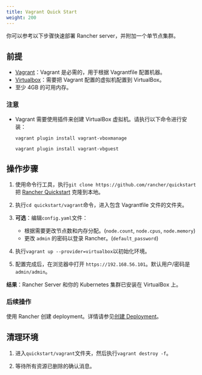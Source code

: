 ```yaml
---
title: Vagrant Quick Start
weight: 200
---
```

你可以参考以下步骤快速部署 Rancher server，并附加一个单节点集群。

## 前提

- [Vagrant](https://www.vagrantup.com)：Vagrant 是必需的，用于根据 Vagrantfile 配置机器。
- [Virtualbox](https://www.virtualbox.org)：需要把 Vagrant 配置的虚拟机配置到 VirtualBox。
- 至少 4GB 的可用内存。

### 注意
- Vagrant 需要使用插件来创建 VirtualBox 虚拟机。请执行以下命令进行安装：

   `vagrant plugin install vagrant-vboxmanage`

   `vagrant plugin install vagrant-vbguest`

## 操作步骤

1. 使用命令行工具，执行`git clone https://github.com/rancher/quickstart`把 [Rancher Quickstart](https://github.com/rancher/quickstart) 克隆到本地。

2. 执行`cd quickstart/vagrant`命令，进入包含 Vagrantfile 文件的文件夹。

3. **可选**：编辑`config.yaml`文件：

   - 根据需要更改节点数和内存分配。(`node.count`, `node.cpus`, `node.memory`)
   - 更改 `admin` 的密码以登录 Rancher。(`default_password`)

4. 执行`vagrant up --provider=virtualbox`以初始化环境。

5. 配置完成后，在浏览器中打开 `https://192.168.56.101`。默认用户/密码是 `admin/admin`。

**结果**：Rancher Server 和你的 Kubernetes 集群已安装在 VirtualBox 上。

### 后续操作

使用 Rancher 创建 deployment。详情请参见[创建 Deployment]({{<baseurl>}}/rancher/v2.6/en/quick-start-guide/workload)。

## 清理环境

1. 进入`quickstart/vagrant`文件夹，然后执行`vagrant destroy -f`。

2. 等待所有资源已删除的确认消息。
